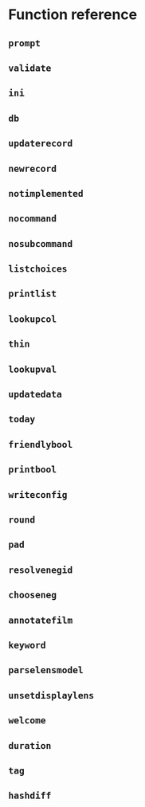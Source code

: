 # Function reference

## `prompt`
## `validate`
## `ini`
## `db`
## `updaterecord`
## `newrecord`
## `notimplemented`
## `nocommand`
## `nosubcommand`
## `listchoices`
## `printlist`
## `lookupcol`
## `thin`
## `lookupval`
## `updatedata`
## `today`
## `friendlybool`
## `printbool`
## `writeconfig`
## `round`
## `pad`
## `resolvenegid`
## `chooseneg`
## `annotatefilm`
## `keyword`
## `parselensmodel`
## `unsetdisplaylens`
## `welcome`
## `duration`
## `tag`
## `hashdiff`
